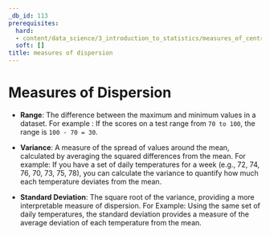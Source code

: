 ```yaml
---
_db_id: 113
prerequisites:
  hard:
  - content/data_science/3_introduction_to_statistics/measures_of_central_tendency_project
  soft: []
title: measures of dispersion
---
```


# Measures of Dispersion
- **Range**: The difference between the maximum and minimum values in a dataset. For example : If the scores on a test range from `70 to 100`, the range is `100 - 70 = 30`.

- **Variance**: A measure of the spread of values around the mean, calculated by averaging the squared differences from the mean. For example: If you have a set of daily temperatures for a week (e.g., 72, 74, 76, 70, 73, 75, 78), you can calculate the variance to quantify how much each temperature deviates from the mean.

- **Standard Deviation**: The square root of the variance, providing a more interpretable measure of dispersion. For Example: Using the same set of daily temperatures, the standard deviation provides a measure of the average deviation of each temperature from the mean.



